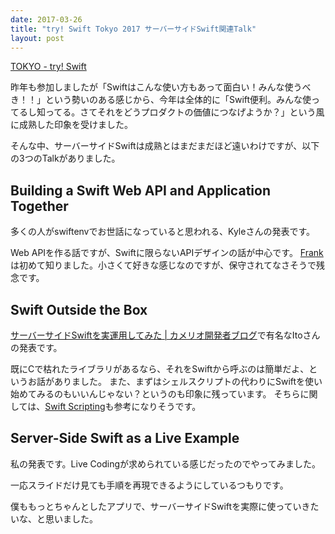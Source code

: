 ```yaml
---
date: 2017-03-26
title: "try! Swift Tokyo 2017 サーバーサイドSwift関連Talk"
layout: post
---
```


[TOKYO - try! Swift](https://www.tryswift.co/tokyo/jp)

昨年も参加しましたが「Swiftはこんな使い方もあって面白い！みんな使うべき！！」という勢いのある感じから、今年は全体的に「Swift便利。みんな使ってるし知ってる。さてそれをどうプロダクトの価値につなげようか？」という風に成熟した印象を受けました。

そんな中、サーバーサイドSwiftは成熟とはまだまだほど遠いわけですが、以下の3つのTalkがありました。

## Building a Swift Web API and Application Together

多くの人がswiftenvでお世話になっていると思われる、Kyleさんの発表です。  

Web APIを作る話ですが、Swiftに限らないAPIデザインの話が中心です。
[Frank](https://github.com/kylef/Frank)は初めて知りました。小さくて好きな感じなのですが、保守されてなさそうで残念です。

<script async class="speakerdeck-embed" data-id="8536ace993bd4a16b11fa8bdd80682cf" data-ratio="1.77777777777778" src="//speakerdeck.com/assets/embed.js"></script>

## Swift Outside the Box

[サーバーサイドSwiftを実運用してみた | カメリオ開発者ブログ](http://aial.shiroyagi.co.jp/2016/02/serverside-swift-in-production/)で有名なItoさんの発表です。

既にCで枯れたライブラリがあるなら、それをSwiftから呼ぶのは簡単だよ、というお話がありました。
また、まずはシェルスクリプトの代わりにSwiftを使い始めてみるのもいいんじゃない？というのも印象に残っています。
そちらに関しては、[Swift Scripting](https://realm.io/jp/news/swift-scripting/)も参考になりそうです。

<script async class="speakerdeck-embed" data-id="c804ff21ddb54e0b9cce147e2d434c9b" data-ratio="1.77777777777778" src="//speakerdeck.com/assets/embed.js"></script>

## Server-Side Swift as a Live Example

私の発表です。Live Codingが求められている感じだったのでやってみました。

一応スライドだけ見ても手順を再現できるようにしているつもりです。

<script async class="speakerdeck-embed" data-id="68ad85e7b0ae4fee85b32edab1ada3fb" data-ratio="1.77777777777778" src="//speakerdeck.com/assets/embed.js"></script>

僕ももっとちゃんとしたアプリで、サーバーサイドSwiftを実際に使っていきたいな、と思いました。
